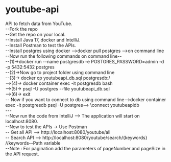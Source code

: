 # youtube-api
API to fetch data from YouTube.<br>
--Fork the repo<br>
--Get the repo on your local.<br>
--Install Java 17, docker and IntelliJ.<br>
--Install Postman to test the APIs.<br>
--Install postgres using docker -->docker pull postgres -->on command line<br>
--Now run the following commands on command line--<br>
--(1)->docker run --name postgresdb -e POSTGRES_PASSWORD=admin -d -p 5432:5432 postgres<br>
--(2)->Now go to project folder using command line<br>
--(3)-> docker cp youtubeapi_db.sql postgresdb:/<br>
-->(4)-> docker container exec -it postgresdb bash<br>
-->(5)-> psql -U postgres --file youtubeapi_db.sql<br>
-->(6)-> exit<br>
-- Now if you want to connect to db using command line-->docker container exec -it postgresdb psql -U postgres--> \connect youtubeapidb<br>
---<br>
--Now run the code from IntelliJ --> The application will start on localhost:8080.<br>
--Now to test the APIs -> Use Postman<br>
-- Get all API --> http://localhost:8080/youtube/all<br>
-- Search API --> http://localhost:8080/youtube/search/{keywords}  //keywords--Path variable<br>
--Note : For pagination add the parameters of pageNumber and pageSize in the API request.<br>
